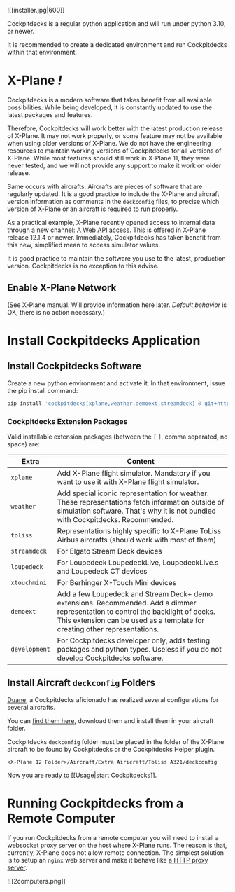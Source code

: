![[installer.jpg|600]]

Cockpitdecks is a regular python application and will run under python 3.10, or newer.

It is recommended to create a dedicated environment and run Cockpitdecks within that environment.

# X-Plane *!*

Cockpitdecks is a modern software that takes benefit from all available possibilities. While being developed, it is constantly updated to use the latest packages and features.

Therefore, Cockpitdecks will work better with the latest production release of X-Plane. It may not work properly, or some feature may not be available when using older versions of X-Plane. We do not have the engineering resources to maintain working versions of Cockpitdecks for all versions of X-Plane. While most features should still work in X-Plane 11, they were never tested, and we will not provide any support to make it work on older release.

Same occurs with aircrafts. Aircrafts are pieces of software that are regularly updated. It is a good practice to include the X-Plane and aircraft version information as comments in the `deckconfig` files, to precise which version of X-Plane or an aircraft is required to run properly.

As a practical example, X-Plane recently opened access to internal data through a new channel: [A Web API access](https://developer.x-plane.com/article/x-plane-web-api/). This is offered in X-Plane release 12.1.4 or newer. Immediately, Cockpitdecks has taken benefit from this new, simplified mean to access simulator values.

It is good practice to maintain the software you use to the latest, production version. Cockpitdecks is no exception to this advise.

## Enable X-Plane Network

(See X-Plane manual. Will provide information here later. *Default behavior* is OK, there is no action necessary.)

# Install Cockpitdecks Application

## Install Cockpitdecks Software

Create a new python environment and activate it. In that environment, issue the pip install command:

```sh
pip install 'cockpitdecks[xplane,weather,demoext,streamdeck] @ git+https://github.com/devleaks/cockpitdecks.git'
```

### Cockpitdecks Extension Packages

Valid installable extension packages (between the `[` `]`, comma separated, no space) are:

| Extra         | Content                                                                                                                                                                                                        |
| ------------- | -------------------------------------------------------------------------------------------------------------------------------------------------------------------------------------------------------------- |
| `xplane`      | Add X-Plane flight simulator. Mandatory if you want to use it with X-Plane flight simulator.                                                                                                                   |
| `weather`     | Add special iconic representation for weather. These representations fetch information outside of simulation software. That's why it is not bundled with Cockpitdecks. Recommended.                            |
| `toliss`      | Representations highly specific to X-Plane ToLiss Airbus aircrafts (should work with most of them)                                                                                                             |
| `streamdeck`  | For Elgato Stream Deck devices                                                                                                                                                                                 |
| `loupedeck`   | For Loupedeck LoupedeckLive, LoupedeckLive.s and Loupedeck CT devices                                                                                                                                          |
| `xtouchmini`  | For Berhinger X-Touch Mini devices                                                                                                                                                                             |
| `demoext`     | Add a few Loupedeck and Stream Deck+ demo extensions. Recommended. Add a dimmer representation to control the backlight of decks. This extension can be used as a template for creating other representations. |
| `development` | For Cockpitdecks developer only, adds testing packages and python types. Useless if you do not develop Cockpitdecks software.                                                                                  |

## Install Aircraft  `deckconfig` Folders

[Duane](https://github.com/dlicudi), a Cockpitdecks aficionado has realized several configurations for several aircrafts.

You can [find them here](https://github.com/dlicudi/cockpitdecks-configs), download them and install them in your aircraft folder.

Cockpitdecks `deckconfig` folder must be placed in the folder of the X-Plane aircraft to be found by Cockpitdecks or the Cockpitdecks Helper plugin.

```
<X-Plane 12 Folder>/Aircraft/Extra Airicraft/Toliss A321/deckconfig
```

Now you are ready to [[Usage|start Cockpitdecks]].

# Running Cockpitdecks from a Remote Computer

If you run Cockpitdecks from a remote computer you will need to install a websocket proxy server on the host where X-Plane runs. The reason is that, currently, X-Plane does not allow remote connection. The simplest solution is to setup an `nginx` web server and make it behave like [a HTTP proxy server](https://gist.github.com/devleaks/729bda6db10007b844111178694c7971).

![[2computers.png]]

